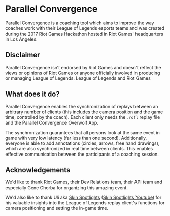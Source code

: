 # Parallel Convergence

Parallel Convergence is a coaching tool which aims to improve the way coaches 
work with their League of Legends esports teams and was created during the 
2017 Riot Games Hackathon hosted in Riot Games' headquarters in Los Angeles. 

## Disclaimer

Parallel Convergence isn’t endorsed by Riot Games and doesn’t reflect 
the views or opinions of Riot Games or anyone officially involved in producing 
or managing League of Legends. League of Legends and Riot Games

## What does it do?

Parallel Convergence enables the synchronization of replays between an arbitrary 
number of clients (this includes the camera position and the game time, controlled 
by the coach). Each client only needs the `.rofl` replay file and the Parallel Convergence
Overwolf App.

The synchronization guarantees that all persons look at the same event in game 
with very low latency (far less than one second). Additionally, everyone is able to add 
annotations (circles, arrows, free hand drawings), which are also synchronized in real time between 
clients. This enables effective communication between the participants of 
a coaching session.

## Acknowledgements

We'd like to thank Riot Games, their Dev Relations team, their API team and especially Gene Chorba 
for organizing this amazing event.

We'd also like to thank Uli aka [Skin Spotlights](http://www.skinspotlights.com/) 
([Skin Spotlights Youtube](https://www.youtube.com/channel/UC0NwzCHb8Fg89eTB5eYX17Q)) for his 
valuable insights into the League of Legends replay client's functions for camera positioning 
and setting the in-game time.
